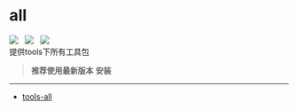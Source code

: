 # all
![](https://img.shields.io/badge/version-1.1.3-green.svg) &nbsp; ![](https://img.shields.io/badge/author-Gjing-green.svg) &nbsp; 
![](https://img.shields.io/badge/builder-success-green.svg)     
提供tools下所有工具包
> **推荐使用最新版本**
**安装**
---
* <a href="https://mvnrepository.com/artifact/cn.gjing/tools-all/" title="整合包">tools-all</a>